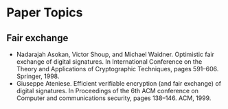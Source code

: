 # Paper Topics

## Fair exchange
+ Nadarajah Asokan, Victor Shoup, and Michael Waidner. Optimistic fair exchange of digital signatures. In International Conference on the Theory and Applications of Cryptographic Techniques, pages 591–606. Springer, 1998.
+ Giuseppe Ateniese. Efficient verifiable encryption (and fair exchange) of digital signatures. In Proceedings of the 6th ACM conference on Computer and communications security, pages 138–146. ACM, 1999.

